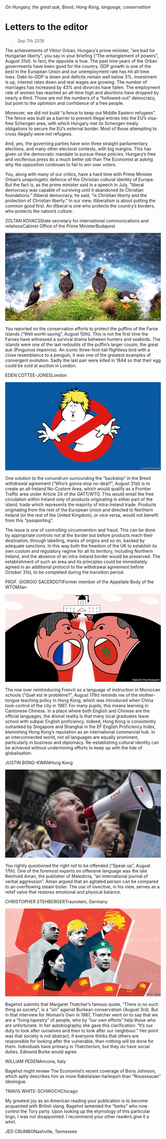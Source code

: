 ###### On Hungary, the great auk, Brexit, Hong Kong, language, conservatism

# Letters to the editor 

> Sep 7th 2019 

The achievements of Viktor Orban, Hungary’s prime minister, “are bad for Hungarian liberty”, you say in your briefing (“The entanglement of powers”, August 31st). In fact, the opposite is true. The past nine years of the Orban governments have been good for the country. GDP growth is one of the best in the European Union and our unemployment rate has hit all-time lows. Debt-to-GDP is down and deficits remain well below 3%. Investment is up, interest rates down and real wages are growing. The number of marriages has increased by 43% and divorces have fallen. The employment rate of women has reached an all-time high and abortions have dropped by nearly a third. Those are not the numbers of a “hollowed-out” democracy, but point to the optimism and confidence of a free people. 

Moreover, we did not build “a fence to keep out Middle Eastern refugees”. The fence was built as a barrier to prevent illegal entries into the EU’s visa-free Schengen area, with which Hungary met its Schengen treaty obligations to secure the EU’s external border. Most of those attempting to cross illegally were not refugees. 

And, yes, the governing parties have won three straight parliamentary elections, and many other electoral contests, with big margins. This has given us the democratic mandate to pursue these policies. Hungary’s free and vociferous press do a much better job than The Economist at asking why the opposition continues to fail to win over voters. 

You, along with many of our critics, have a hard time with Prime Minister Orban’s unapologetic defence of the Christian cultural identity of Europe. But the fact is, as the prime minister said in a speech in July, “liberal democracy was capable of surviving until it abandoned its Christian foundations.” Illiberal democracy, he said, “is Christian liberty and the protection of Christian liberty.” In our view, illiberalism is about putting the common good first. An illiberal is one who protects the country’s borders, who protects the nation’s culture. 

ZOLTAN KOVACSState secretary for international communications and relationsCabinet Office of the Prime MinisterBudapest 

![image](images/20190810_eup001.jpg) 

You reported on the conservation efforts to protect the puffins of the Faroe Islands (“Well worth saving”, August 10th). This is not the first time the Faroes have witnessed a survival drama between hunters and seabirds. The islands were one of the last redoubts of the puffin’s larger cousin, the great auk (Pinguinus impennis). An iconic three-foot-tall flightless bird with a close resemblance to a penguin, it was one of the greatest examples of convergent evolution. Sadly the last pair were killed in 1844 so that their egg could be sold at auction in London. 

EDEN COTTEE-JONESLondon 

![image](images/20190831_ldd001.jpg) 

One solution to the conundrum surrounding the “backstop” in the Brexit withdrawal agreement (“Who’s gonna stop no-deal?”, August 31st) is to create an all-Ireland No-Custom Area, which would qualify as a Frontier Traffic area under Article 24 of the GATT/WTO. This would entail the free circulation within Ireland only of products originating in either part of the island, trade which represents the majority of intra-Ireland trade. Products originating from the rest of the European Union and directed to Northern Ireland (or the rest of the United Kingdom), or vice versa, would not benefit from this “passporting”. 

The issue is one of controlling circumvention and fraud. This can be done by appropriate controls not at the border but before products reach their destination, through labelling, marks of origins and so on, backed by adequate sanctions. In this way both the freedom of the UK to establish its own custom and regulatory regime for all its territory, including Northern Ireland, and the absence of an intra-Ireland border would be preserved. The establishment of such an area and its principles could be immediately agreed in an additional protocol to the withdrawal agreement before October 31st, to be completed during the transition period. 

PROF. GIORGIO SACERDOTIFormer member of the Appellate Body of the WTOMilan 

![image](images/20190817_mad001.jpg) 

The row over reintroducing French as a language of instruction in Moroccan schools (“Quel est le problème?”, August 17th) reminds me of the mother-tongue teaching policy in Hong Kong, which was introduced when China took control of the city in 1997. For many pupils, this means learning in Cantonese Chinese. In a place where both English and Chinese are the official languages, the dismal reality is that many local graduates leave school with subpar English proficiency. Indeed, Hong Kong is consistently outranked by Singapore and Shanghai in the EF English Proficiency Index, blemishing Hong Kong’s reputation as an international commercial hub. In an interconnected world, not all languages are equally prominent, particularly in business and diplomacy. Re-establishing cultural identity can be achieved without undermining efforts to keep up with the tide of globalisation. 

JUSTIN BONG-KWANHong Kong 

![image](images/20190817_ldp503_0.jpg) 

You rightly questioned the right not to be offended (“Speak up”, August 17th). One of the foremost experts on offensive language was the late Reinhold Aman, the publisher of Maledicta, “an international journal of verbal aggression”. Aman argued that an agitated person can be compared to an overflowing steam boiler. The use of invective, in his view, serves as a relief valve that restores emotional and physical balance. 

CHRISTOPHER STEHBERGERTraunstein, Germany 

![image](images/20190803_brd000.jpg) 

Bagehot submits that Margaret Thatcher’s famous quote, “There is no such thing as society”, is a “sin” against Burkean conservatism (August 3rd). But in that interview for Woman’s Own in 1987, Thatcher went on to say that we are a “living tapestry” of people, who by “our own efforts” help those who are unfortunate. In her autobiography she gave this clarification: “It’s our duty to look after ourselves and then to look after our neighbour.” Her point was that society is not abstract; if everyone thinks that others are responsible for looking after the vulnerable, then nothing will be done for them. Individuals have primacy in Thatcherism, but they do have social duties. Edmund Burke would agree. 

WILLIAM PEDENAncona, Italy 

Bagehot might review The Economist’s recent coverage of Boris Johnson, which aptly describes him as more Rabelaisian harlequin than “Rousseauan” ideologue. 

TRAVIS WHITE-SCHWOCHChicago 

My greatest joy as an American reading your publication is to become acquainted with British slang. Bagehot lamented the “berks” who now control the Tory party. Upon looking up the etymology of this particular lingo, I was not disappointed. I recommend your other readers give it a whirl. 

JED CRUMBONashville, Tennessee 

